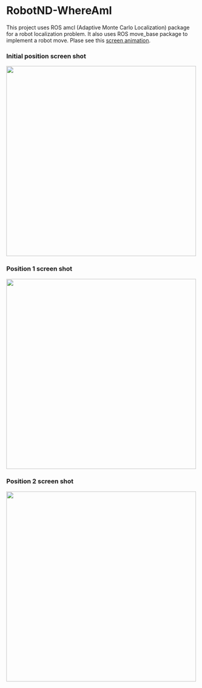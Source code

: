 # RobotND-WhereAmI

This project uses ROS amcl (Adaptive Monte Carlo Localization) package for a robot localization problem.
It also uses ROS move_base package to implement a robot move. Plase see this
[screen animation](https://drive.google.com/file/d/1MWK_HzjFOM8zax4BueuzpNDKP5VAOFFZ/view?usp=sharing).

### Initial position screen shot

<img src="https://raw.githubusercontent.com/sungpily/RobotND-WhereAmI/master/screenshot/Screenshot%20from%202019-07-31%2020-46-40.png" width="500">

### Position 1 screen shot

<img src="" width="500">

### Position 2 screen shot

<img src="" width="500">
